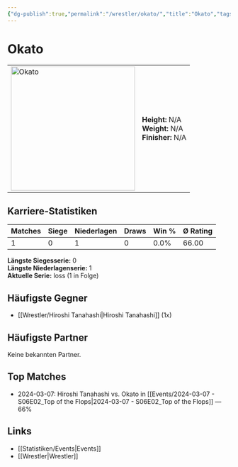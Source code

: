 ```yaml
---
{"dg-publish":true,"permalink":"/wrestler/okato/","title":"Okato","tags":["wrestler"],"noteIcon":""}
---
```



# Okato

<table>
        <tr>
        <td><img src="https://github.com/CptSpaulding1980/choke-slam-wrestling/releases/download/images/Okato.png" width="280" alt="Okato"></td>
        <td>
        <b>Height:</b> N/A<br>
        <b>Weight:</b> N/A<br>
        <b>Finisher:</b> N/A<br>
        </td>
        </tr>
        </table>
        
## Karriere-Statistiken

| Matches | Siege | Niederlagen | Draws | Win % | Ø Rating |
|---------|-------|-------------|-------|-------|-----------|
| 1 | 0 | 1 | 0 | 0.0% | 66.00 |

**Längste Siegesserie:** 0<br>**Längste Niederlagenserie:** 1<br>**Aktuelle Serie:** loss (1 in Folge)


## Häufigste Gegner
- [[Wrestler/Hiroshi Tanahashi\|Hiroshi Tanahashi]] (1x)

## Häufigste Partner
Keine bekannten Partner.

## Top Matches
- 2024-03-07: Hiroshi Tanahashi vs. Okato in [[Events/2024-03-07 - S06E02_Top of the Flops\|2024-03-07 - S06E02_Top of the Flops]] — 66%

## Links
- [[Statistiken/Events\|Events]]
- [[Wrestler\|Wrestler]]

